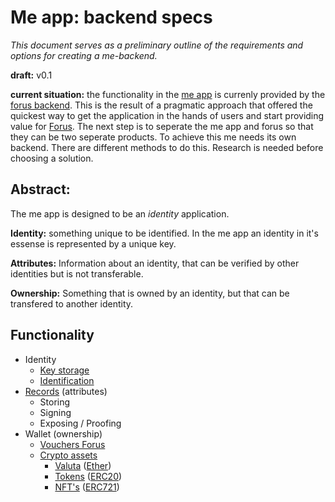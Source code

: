 # Me app: backend specs
_This document serves as a preliminary outline of the requirements and options for creating a me-backend._  

**draft:** v0.1

**current situation:** the functionality in the [me app](https://github.com/teamforus/me) is currenly provided by the [forus backend](https://github.com/teamforus/forus-backend/tree/master). This is the result of a pragmatic approach that offered the quickest way to get the application in the hands of users and start providing value for [Forus](https://github.com/teamforus/forus). The next step is to seperate the me app and forus so that they can be two seperate products. To achieve this me needs its own backend. There are different methods to do this. Research is needed before choosing a solution.

## Abstract:
The me app is designed to be an _identity_ application. 

**Identity:** something unique to be identified. In the me app an identity in it's essense is represented by a unique key.

**Attributes:** Information about an identity, that can be verified by other identities but is not transferable.

**Ownership:** Something that is owned by an identity, but that can be transfered to another identity.

## Functionality
* Identity
  * [Key storage]()
  * [Identification]()
* [Records]() (attributes)
  * Storing
  * Signing
  * Exposing / Proofing
* Wallet (ownership)
  * [Vouchers Forus]()
  * [Crypto assets]()
    * [Valuta]() ([Ether]())
    * [Tokens]() ([ERC20]())
    * [NFT's]() ([ERC721]())


